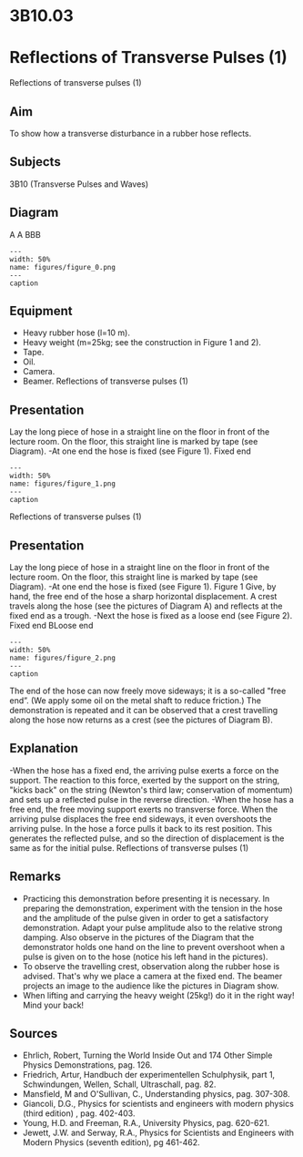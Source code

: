 # 3B10.03 
  # Reflections of Transverse Pulses (1) 
 Reflections of transverse pulses (1)    
  
## Aim   
 To show how a transverse disturbance in a rubber hose reflects.    
  
## Subjects   
 3B10 (Transverse Pulses and Waves)   
  
## Diagram   
 A A BBB  
```{figure} figures/figure_0.png  
---  
width: 50%  
name: figures/figure_0.png  
---  
caption  
``` 
    
  
## Equipment   
 
 *  Heavy rubber hose (l=10 m). 
 *  Heavy weight (m=25kg; see the construction in Figure 1 and 2). 
 *  Tape. 
 *  Oil. 
 *  Camera. 
 *  Beamer. Reflections of transverse pulses (1)
    
  
## Presentation   
 Lay the long piece of hose in a straight line on the floor in front of the lecture room. On the floor, this straight line is marked by tape (see Diagram). -At one end the hose is fixed (see Figure 1).  Fixed end   
```{figure} figures/figure_1.png  
---  
width: 50%  
name: figures/figure_1.png  
---  
caption  
``` 
 Reflections of transverse pulses (1)    
  
## Presentation   
 Lay the long piece of hose in a straight line on the floor in front of the lecture room. On the floor, this straight line is marked by tape (see Diagram). -At one end the hose is fixed (see Figure 1).  Figure 1  Give, by hand, the free end of the hose a sharp horizontal displacement. A crest travels along the hose (see the pictures of Diagram A) and reflects at the fixed end as a trough. -Next the hose is fixed as a loose end (see Figure 2).  Fixed end BLoose end   
```{figure} figures/figure_2.png  
---  
width: 50%  
name: figures/figure_2.png  
---  
caption  
``` 
 The end of the hose can now freely move sideways; it is a so-called "free end”. (We apply some oil on the metal shaft to reduce friction.) The demonstration is repeated and it can be observed that a crest travelling along the hose now returns as a crest (see the pictures of Diagram B).    
  
## Explanation   
 -When the hose has a fixed end, the arriving pulse exerts a force on the support. The reaction to this force, exerted by the support on the string, "kicks back" on the string (Newton's third law; conservation of momentum) and sets up a reflected pulse in the reverse direction. -When the hose has a free end, the free moving support exerts no transverse force. When the arriving pulse displaces the free end sideways, it even overshoots the arriving pulse. In the hose a force pulls it back to its rest position. This generates the reflected pulse, and so the direction of displacement is the same as for the initial pulse.  Reflections of transverse pulses (1)     
  
## Remarks   
 
 *  Practicing this demonstration before presenting it is necessary. In preparing the demonstration, experiment with the tension in the hose and the amplitude of the pulse given in order to get a satisfactory demonstration. Adapt your pulse amplitude also to the relative strong damping. Also observe in the pictures of the Diagram that the demonstrator holds one hand on the line to prevent overshoot when a pulse is given on to the hose (notice his left hand in the pictures). 
 *  To observe the travelling crest, observation along the rubber hose is advised. That's why we place a camera at the fixed end. The beamer projects an image to the audience like the pictures in Diagram show. 
 *  When lifting and carrying the heavy weight (25kg!) do it in the right way! Mind your back!
   
  
## Sources   
 
 *  Ehrlich, Robert, Turning the World Inside Out and 174 Other Simple Physics Demonstrations, pag. 126. 
 *  Friedrich, Artur, Handbuch der experimentellen Schulphysik, part 1, Schwindungen, Wellen, Schall, Ultraschall, pag. 82. 
 *  Mansfield, M and O'Sullivan, C., Understanding physics, pag. 307-308. 
 *  Giancoli, D.G., Physics for scientists and engineers with modern physics (third edition) , pag. 402-403. 
 *  Young, H.D. and Freeman, R.A., University Physics, pag. 620-621. 
 *  Jewett, J.W. and Serway, R.A., Physics for Scientists and Engineers with Modern Physics (seventh edition), pg 461-462.
  